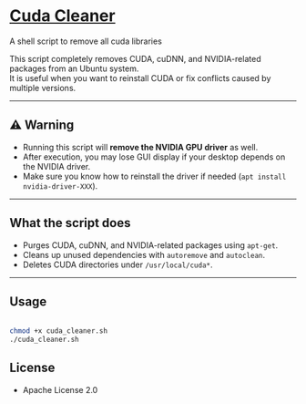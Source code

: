 # [Cuda Cleaner](https://github.com/europanite/cuda_cleaner "Cuda Cleaner")

A shell script to remove all  cuda libraries

This script completely removes CUDA, cuDNN, and NVIDIA-related packages from an Ubuntu system.  
It is useful when you want to reinstall CUDA or fix conflicts caused by multiple versions.

---

## ⚠️ Warning
- Running this script will **remove the NVIDIA GPU driver** as well.  
- After execution, you may lose GUI display if your desktop depends on the NVIDIA driver.  
- Make sure you know how to reinstall the driver if needed (`apt install nvidia-driver-XXX`).

---

## What the script does
- Purges CUDA, cuDNN, and NVIDIA-related packages using `apt-get`.
- Cleans up unused dependencies with `autoremove` and `autoclean`.
- Deletes CUDA directories under `/usr/local/cuda*`.

---

## Usage

```bash
 
chmod +x cuda_cleaner.sh
./cuda_cleaner.sh

```

## License
- Apache License 2.0
